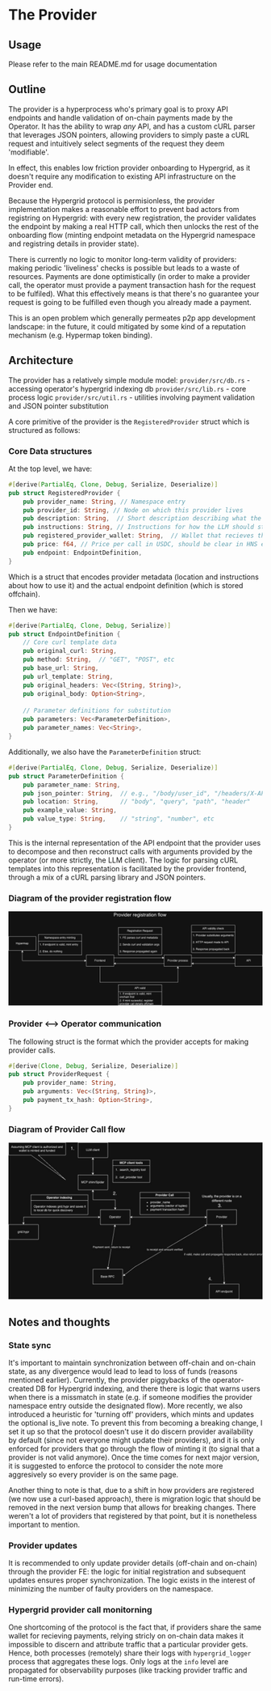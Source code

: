 # The Provider

## Usage
Please refer to the main README.md for usage documentation

## Outline

The provider is a hyperprocess who's primary goal is to proxy API endpoints and handle validation of on-chain payments made by the Operator. It has the ability to wrap *any* API, and has a custom cURL parser that leverages JSON pointers, allowing providers to simply paste a cURL request and intuitively select segments of the request they deem 'modifiable'.

In effect, this enables low friction provider onboarding to Hypergrid, as it doesn't require any modification to existing API infrastructure on the Provider end. 

Because the Hypergrid protocol is permisionless, the provider implementation makes a reasonable effort to prevent bad actors from registring on Hypergrid: with every new registration, the provider validates the endpoint by making a real HTTP call, which then unlocks the rest of the onboarding flow (minting endpoint metadata on the Hypergrid namespace and registring details in provider state). 

There is currently no logic to monitor long-term validity of providers: making periodic 'liveliness' checks is possible but leads to a waste of resources. Payments are done optimistically (in order to make a provider call, the operator must provide a payment transaction hash for the request to be fulfiled). What this effectively means is that there's no guarantee your request is going to be fulfilled even though you already made a payment. 

This is an open problem which generally permeates p2p app development landscape: in the future, it could mitigated by some kind of a reputation mechanism (e.g. Hypermap token binding).

## Architecture
The provider has a relatively simple module model:
`provider/src/db.rs` - accessing operator's hypergrid indexing db
`provider/src/lib.rs` - core process logic 
`provider/src/util.rs` - utilities involving payment validation and JSON pointer substitution

A core primitive of the provider is the `RegisteredProvider` struct which is structured as follows:

### Core Data structures
At the top level, we have:
```rust
#[derive(PartialEq, Clone, Debug, Serialize, Deserialize)]
pub struct RegisteredProvider {
    pub provider_name: String, // Namespace entry
    pub provider_id: String, // Node on which this provider lives
    pub description: String,  // Short description describing what the provider is for
    pub instructions: String, // Instructions for how the LLM should structure arguments
    pub registered_provider_wallet: String,  // Wallet that recieves the payment
    pub price: f64, // Price per call in USDC, should be clear in HNS entry
    pub endpoint: EndpointDefinition,
}
```
Which is a struct that encodes provider metadata (location and instructions about how to use it) and the actual endpoint definition (which is stored offchain).

Then we have:
```rust
#[derive(PartialEq, Clone, Debug, Serialize)]
pub struct EndpointDefinition {
    // Core curl template data
    pub original_curl: String,
    pub method: String,  // "GET", "POST", etc
    pub base_url: String,
    pub url_template: String,
    pub original_headers: Vec<(String, String)>,
    pub original_body: Option<String>,

    // Parameter definitions for substitution
    pub parameters: Vec<ParameterDefinition>,
    pub parameter_names: Vec<String>,
}
```
Additionally, we also have the `ParameterDefinition` struct:
```rust
#[derive(PartialEq, Clone, Debug, Serialize, Deserialize)]
pub struct ParameterDefinition {
    pub parameter_name: String,
    pub json_pointer: String,  // e.g., "/body/user_id", "/headers/X-API-Key"
    pub location: String,      // "body", "query", "path", "header"
    pub example_value: String,
    pub value_type: String,    // "string", "number", etc
}
```
This is the internal representation of the API endpoint that the provider uses to decompose and then reconstruct calls with arguments provided by the operator (or more strictly, the LLM client). The logic for parsing cURL templates into this representation is facilitated by the provider frontend, through a mix of a cURL parsing library and JSON pointers.

### Diagram of the provider registration flow
![Provider Registration flow](diagrams/ProviderRegistrationFlow.jpg)

### Provider <--> Operator communication
The following struct is the format which the provider accepts for making provider calls.
```rust
#[derive(Clone, Debug, Serialize, Deserialize)]
pub struct ProviderRequest {
    pub provider_name: String,
    pub arguments: Vec<(String, String)>,
    pub payment_tx_hash: Option<String>,
}
```
### Diagram of Provider Call flow
![Provider Call Flow](diagrams/ProviderCallFlow.jpg)

## Notes and thoughts
### State sync
It's important to maintain synchronization between off-chain and on-chain state, as any divergence would lead to lead to loss of funds (reasons mentioned earlier). Currently, the provider piggybacks of the operator-created DB for Hypergrid indexing, and there there is logic that warns users when there is a missmatch in state (e.g. if someone modifies the provider namespace entry outside the designated flow). More recently, we also introduced a heuristic for 'turning off' providers, which mints and updates the optional is_live note. To prevent this from becoming a breaking change, I set it up so that the protocol doesn't use it do discern provider availability by default (since not everyone might update their providers), and it is only enforced for providers that go through the flow of minting it (to signal that a provider is not valid anymore). Once the time comes for next major version, it is suggested to enforce the protocol to consider the note more aggresively so every provider is on the same page.

Another thing to note is that, due to a shift in how providers are registered (we now use a curl-based approach), there is migration logic that should be removed in the next version bump that allows for breaking changes. There weren't a lot of providers that registered by that point, but it is nonetheless important to mention.

### Provider updates
It is recommended to only update provider details (off-chain and on-chain) through the provider FE: the logic for initial registration and subsequent updates ensures proper synchronization. The logic exists in the interest of minimizing the number of faulty providers on the namespace.

### Hypergrid provider call monitorning
One shortcoming of the protocol is the fact that, if providers share the same wallet for recieving payments, relying stricly on on-chain data makes it impossible to discern and attribute traffic that a particular provider gets. Hence, both processes (remotely) share their logs with `hypergrid_logger` process that aggregates these logs. Only logs at the `info` level are propagated for observability purposes (like tracking provider traffic and run-time errors).
